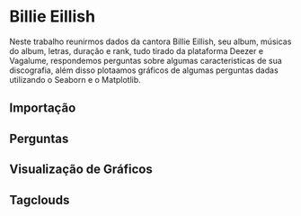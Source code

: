 # Billie Eillish 

Neste trabalho reunirmos dados da cantora Billie Eillish, seu album, músicas do album, letras, duração e rank, tudo tirado da plataforma Deezer e Vagalume, respondemos perguntas sobre algumas caracteristicas de sua discografia, além disso plotaamos gráficos de algumas perguntas dadas utilizando o Seaborn e o Matplotlib. 

## Importação 


## Perguntas 


## Visualização de Gráficos 


## Tagclouds 
